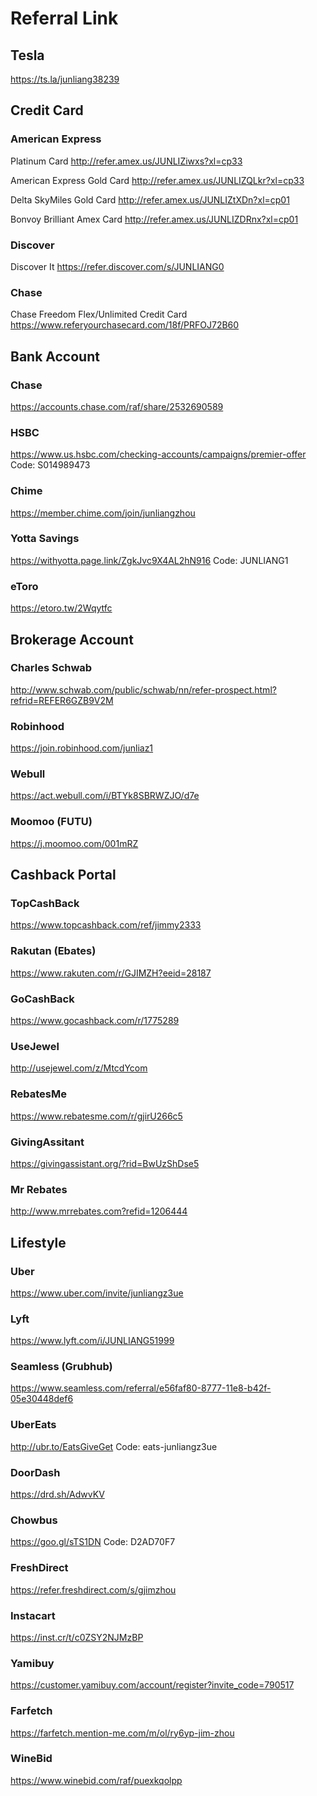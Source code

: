 # Referral Link

## Tesla

https://ts.la/junliang38239

## Credit Card

### American Express

Platinum Card http://refer.amex.us/JUNLIZiwxs?xl=cp33

American Express Gold Card http://refer.amex.us/JUNLIZQLkr?xl=cp33

Delta SkyMiles Gold Card http://refer.amex.us/JUNLIZtXDn?xl=cp01

Bonvoy Brilliant Amex Card http://refer.amex.us/JUNLIZDRnx?xl=cp01

### Discover

Discover It https://refer.discover.com/s/JUNLIANG0

### Chase

Chase Freedom Flex/Unlimited Credit Card https://www.referyourchasecard.com/18f/PRFOJ72B60


## Bank Account

### Chase

https://accounts.chase.com/raf/share/2532690589

### HSBC

https://www.us.hsbc.com/checking-accounts/campaigns/premier-offer Code: S014989473

### Chime

https://member.chime.com/join/junliangzhou

### Yotta Savings

https://withyotta.page.link/ZgkJvc9X4AL2hN916 Code: JUNLIANG1

### eToro

https://etoro.tw/2Wqytfc


## Brokerage Account

### Charles Schwab

http://www.schwab.com/public/schwab/nn/refer-prospect.html?refrid=REFER6GZB9V2M

### Robinhood

https://join.robinhood.com/junliaz1

### Webull

https://act.webull.com/i/BTYk8SBRWZJO/d7e

### Moomoo (FUTU)

https://j.moomoo.com/001mRZ


## Cashback Portal

### TopCashBack

https://www.topcashback.com/ref/jimmy2333

### Rakutan (Ebates)

https://www.rakuten.com/r/GJIMZH?eeid=28187

### GoCashBack

https://www.gocashback.com/r/1775289

### UseJewel

http://usejewel.com/z/MtcdYcom

### RebatesMe

https://www.rebatesme.com/r/gjirU266c5

### GivingAssitant

https://givingassistant.org/?rid=BwUzShDse5

### Mr Rebates

http://www.mrrebates.com?refid=1206444


## Lifestyle

### Uber

https://www.uber.com/invite/junliangz3ue

### Lyft

https://www.lyft.com/i/JUNLIANG51999

### Seamless (Grubhub)

https://www.seamless.com/referral/e56faf80-8777-11e8-b42f-05e30448def6

### UberEats

http://ubr.to/EatsGiveGet Code: eats-junliangz3ue

### DoorDash

https://drd.sh/AdwvKV

### Chowbus

https://goo.gl/sTS1DN Code: D2AD70F7

### FreshDirect

https://refer.freshdirect.com/s/gjimzhou

### Instacart

https://inst.cr/t/c0ZSY2NJMzBP

### Yamibuy

https://customer.yamibuy.com/account/register?invite_code=790517

### Farfetch

https://farfetch.mention-me.com/m/ol/ry6yp-jim-zhou

### WineBid

https://www.winebid.com/raf/puexkqolpp

